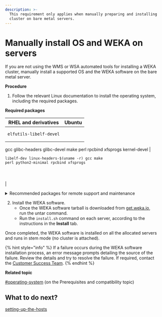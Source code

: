 ```yaml
---
description: >-
  This requirement only applies when manually preparing and installing the WEKA
  cluster on bare metal servers.
---
```


# Manually install OS and WEKA on servers

If you are not using the WMS or WSA automated tools for installing a WEKA cluster, manually install a supported OS and the WEKA software on the bare metal server.

**Procedure**

1. Follow the relevant Linux documentation to install the operating system, including the required packages.

**Required packages**

| RHEL and derivatives                                                                                                 | Ubuntu                                                                                                        |
| -------------------------------------------------------------------------------------------------------------------- | ------------------------------------------------------------------------------------------------------------- |
| <pre><code>elfutils-libelf-devel
gcc
glibc-headers
glibc-devel
make
perl
rpcbind
xfsprogs
kernel-devel
</code></pre> | <pre><code>libelf-dev
linux-headers-$(uname -r)
gcc
make
perl
python2-minimal
rpcbind
xfsprogs

</code></pre> |

<details>

<summary>Recommended packages for remote support and maintenance</summary>

RHEL and derivatives

```
@network-tools
@large-systems
@hardware-monitoring
bind-utils
elfutils
ipmitool
kexec-tools
nvme-cli
python3
yum-utils
sysstat
telnet
nmap
git
sshpass
lldpd
fio
numactl
numactl-devel
libaio-devel
hwloc
tmux
pdsh
pdsh-rcmd-ssh
pdsh-mod-dshgroup
tmate
iperf
htop
nload
screen
ice
```

</details>

2. Install the WEKA software.
   * Once the WEKA software tarball is downloaded from [get.weka.io](https://get.weka.io), run the untar command.
   * Run the `install.sh` command on each server, according to the instructions in the **Install** tab.

Once completed, the WEKA software is installed on all the allocated servers and runs in stem mode (no cluster is attached).

{% hint style="info" %}
If a failure occurs during the WEKA software installation process, an error message prompts detailing the source of the failure. Review the details and try to resolve the failure. If required, contact the [Customer Success Team](../../support/getting-support-for-your-weka-system.md#contact-customer-success-team).
{% endhint %}

**Related topic**

[#operating-system](../../support/prerequisites-and-compatibility.md#operating-system "mention") (on the Prerequisites and compatibility topic)



## What to do next?

[setting-up-the-hosts](setting-up-the-hosts/ "mention")
